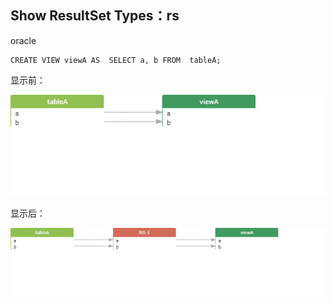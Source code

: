 ## Show ResultSet Types：rs

oracle
```
CREATE VIEW viewA AS  SELECT a, b FROM  tableA;
```
显示前：

![png](../images/rt_rs_01.png)

显示后：

![png](../images/rt_rs_02.png) 